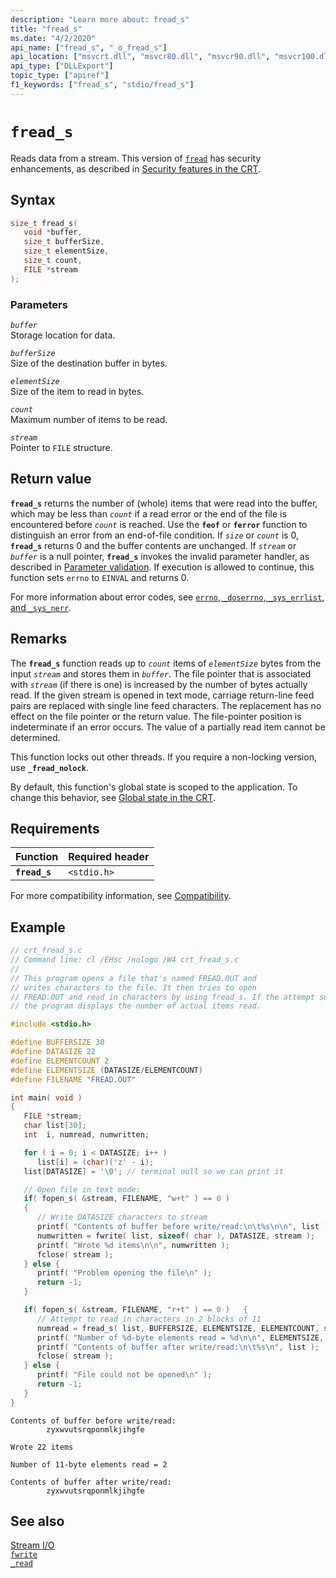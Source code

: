 ```yaml
---
description: "Learn more about: fread_s"
title: "fread_s"
ms.date: "4/2/2020"
api_name: ["fread_s", "_o_fread_s"]
api_location: ["msvcrt.dll", "msvcr80.dll", "msvcr90.dll", "msvcr100.dll", "msvcr100_clr0400.dll", "msvcr110.dll", "msvcr110_clr0400.dll", "msvcr120.dll", "msvcr120_clr0400.dll", "ucrtbase.dll", "api-ms-win-crt-stdio-l1-1-0.dll", "api-ms-win-crt-private-l1-1-0.dll"]
api_type: ["DLLExport"]
topic_type: ["apiref"]
f1_keywords: ["fread_s", "stdio/fread_s"]
---
```

# `fread_s`

Reads data from a stream. This version of [`fread`](fread.md) has security enhancements, as described in [Security features in the CRT](../security-features-in-the-crt.md).

## Syntax

```C
size_t fread_s(
   void *buffer,
   size_t bufferSize,
   size_t elementSize,
   size_t count,
   FILE *stream
);
```

### Parameters

*`buffer`*\
Storage location for data.

*`bufferSize`*\
Size of the destination buffer in bytes.

*`elementSize`*\
Size of the item to read in bytes.

*`count`*\
Maximum number of items to be read.

*`stream`*\
Pointer to `FILE` structure.

## Return value

**`fread_s`** returns the number of (whole) items that were read into the buffer, which may be less than *`count`* if a read error or the end of the file is encountered before *`count`* is reached. Use the **`feof`** or **`ferror`** function to distinguish an error from an end-of-file condition. If *`size`* or *`count`* is 0, **`fread_s`** returns 0 and the buffer contents are unchanged. If *`stream`* or *`buffer`* is a null pointer, **`fread_s`** invokes the invalid parameter handler, as described in [Parameter validation](../parameter-validation.md). If execution is allowed to continue, this function sets `errno` to `EINVAL` and returns 0.

For more information about error codes, see [`errno`, `_doserrno`, `_sys_errlist`, and `_sys_nerr`](../errno-doserrno-sys-errlist-and-sys-nerr.md).

## Remarks

The **`fread_s`** function reads up to *`count`* items of *`elementSize`* bytes from the input *`stream`* and stores them in *`buffer`*.  The file pointer that is associated with *`stream`* (if there is one) is increased by the number of bytes actually read. If the given stream is opened in text mode, carriage return-line feed pairs are replaced with single line feed characters. The replacement has no effect on the file pointer or the return value. The file-pointer position is indeterminate if an error occurs. The value of a partially read item cannot be determined.

This function locks out other threads. If you require a non-locking version, use **`_fread_nolock`**.

By default, this function's global state is scoped to the application. To change this behavior, see [Global state in the CRT](../global-state.md).

## Requirements

|Function|Required header|
|--------------|---------------------|
|**`fread_s`**|`<stdio.h>`|

For more compatibility information, see [Compatibility](../compatibility.md).

## Example

```cpp
// crt_fread_s.c
// Command line: cl /EHsc /nologo /W4 crt_fread_s.c
//
// This program opens a file that's named FREAD.OUT and
// writes characters to the file. It then tries to open
// FREAD.OUT and read in characters by using fread_s. If the attempt succeeds,
// the program displays the number of actual items read.

#include <stdio.h>

#define BUFFERSIZE 30
#define DATASIZE 22
#define ELEMENTCOUNT 2
#define ELEMENTSIZE (DATASIZE/ELEMENTCOUNT)
#define FILENAME "FREAD.OUT"

int main( void )
{
   FILE *stream;
   char list[30];
   int  i, numread, numwritten;

   for ( i = 0; i < DATASIZE; i++ )
      list[i] = (char)('z' - i);
   list[DATASIZE] = '\0'; // terminal null so we can print it

   // Open file in text mode:
   if( fopen_s( &stream, FILENAME, "w+t" ) == 0 )
   {
      // Write DATASIZE characters to stream
      printf( "Contents of buffer before write/read:\n\t%s\n\n", list );
      numwritten = fwrite( list, sizeof( char ), DATASIZE, stream );
      printf( "Wrote %d items\n\n", numwritten );
      fclose( stream );
   } else {
      printf( "Problem opening the file\n" );
      return -1;
   }

   if( fopen_s( &stream, FILENAME, "r+t" ) == 0 )   {
      // Attempt to read in characters in 2 blocks of 11
      numread = fread_s( list, BUFFERSIZE, ELEMENTSIZE, ELEMENTCOUNT, stream );
      printf( "Number of %d-byte elements read = %d\n\n", ELEMENTSIZE, numread );
      printf( "Contents of buffer after write/read:\n\t%s\n", list );
      fclose( stream );
   } else {
      printf( "File could not be opened\n" );
      return -1;
   }
}
```

```Output
Contents of buffer before write/read:
        zyxwvutsrqponmlkjihgfe

Wrote 22 items

Number of 11-byte elements read = 2

Contents of buffer after write/read:
        zyxwvutsrqponmlkjihgfe
```

## See also

[Stream I/O](../stream-i-o.md)\
[`fwrite`](fwrite.md)\
[`_read`](read.md)
